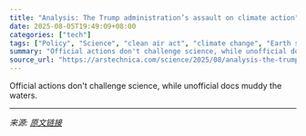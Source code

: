 ```yaml
---
title: "Analysis: The Trump administration’s assault on climate action"
date: 2025-08-05T19:49:09+08:00
categories: ["tech"]
tags: ["Policy", "Science", "clean air act", "climate change", "Earth science", "EPA", "global warming", "misinformation", "policy", "Supreme Court"]
summary: "Official actions don't challenge science, while unofficial docs muddy the waters."
source_url: "https://arstechnica.com/science/2025/08/analysis-the-trump-administrations-assault-on-climate-action/"
---
```


Official actions don't challenge science, while unofficial docs muddy the waters.

---

*来源: [原文链接](https://arstechnica.com/science/2025/08/analysis-the-trump-administrations-assault-on-climate-action/)*
